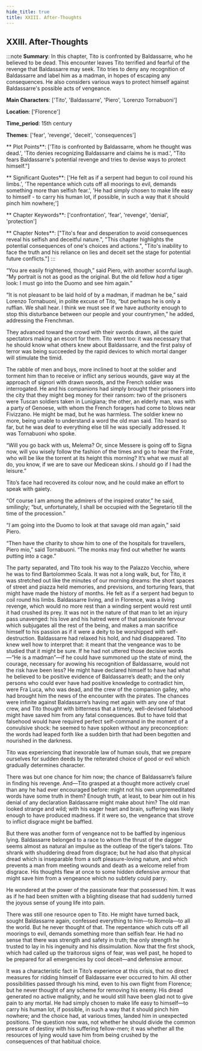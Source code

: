 ```yaml
---
hide_title: true
title: XXIII. After-Thoughts
---
```

## XXIII. After-Thoughts
:::note
**Summary**:
In this chapter, Tito is confronted by Baldassarre, who he believed to be dead. This encounter leaves Tito terrified and fearful of the revenge that Baldassarre may seek. Tito tries to deny any recognition of Baldassarre and label him as a madman, in hopes of escaping any consequences. He also considers various ways to protect himself against Baldassarre's possible acts of vengeance.

**Main Characters**:
['Tito', 'Baldassarre', 'Piero', 'Lorenzo Tornabuoni']

**Location**:
['Florence']

**Time_period**:
15th century

**Themes**:
['fear', 'revenge', 'deceit', 'consequences']

** Plot Points**:
['Tito is confronted by Baldassarre, whom he thought was dead.', 'Tito denies recognizing Baldassarre and claims he is mad.', "Tito fears Baldassarre's potential revenge and tries to devise ways to protect himself."]

** Significant Quotes**:
['He felt as if a serpent had begun to coil round his limbs.', 'The repentance which cuts off all moorings to evil, demands something more than selfish fear.', 'He had simply chosen to make life easy to himself - to carry his human lot, if possible, in such a way that it should pinch him nowhere;']

** Chapter Keywords**:
['confrontation', 'fear', 'revenge', 'denial', 'protection']

** Chapter Notes**:
["Tito's fear and desperation to avoid consequences reveal his selfish and deceitful nature.", "This chapter highlights the potential consequences of one's choices and actions.", "Tito's inability to face the truth and his reliance on lies and deceit set the stage for potential future conflicts."]
:::


“You are easily frightened, though,” said Piero, with another scornful laugh. “My portrait is not as good as the original. But the old fellow _had_ a tiger look: I must go into the Duomo and see him again.” 

“It is not pleasant to be laid hold of by a madman, if madman he be,” said Lorenzo Tornabuoni, in polite excuse of Tito, “but perhaps he is only a ruffian. We shall hear. I think we must see if we have authority enough to stop this disturbance between our people and your countrymen,” he added, addressing the Frenchman. 

They advanced toward the crowd with their swords drawn, all the quiet spectators making an escort for them. Tito went too: it was necessary that he should know what others knew about Baldassarre, and the first palsy of terror was being succeeded by the rapid devices to which mortal danger will stimulate the timid. 

The rabble of men and boys, more inclined to hoot at the soldier and torment him than to receive or inflict any serious wounds, gave way at the approach of signori with drawn swords, and the French soldier was interrogated. He and his companions had simply brought their prisoners into the city that they might beg money for their ransom: two of the prisoners were Tuscan soldiers taken in Lunigiana; the other, an elderly man, was with a party of Genoese, with whom the French foragers had come to blows near Fivizzano. He might be mad, but he was harmless. The soldier knew no more, being unable to understand a word the old man said. Tito heard so far, but he was deaf to everything else till he was specially addressed. It was Tornabuoni who spoke. 

“Will you go back with us, Melema? Or, since Messere is going off to Signa now, will you wisely follow the fashion of the times and go to hear the Frate, who will be like the torrent at its height this morning? It’s what we must all do, you know, if we are to save our Medicean skins. _I_ should go if I had the leisure.” 

Tito’s face had recovered its colour now, and he could make an effort to speak with gaiety. 

“Of course I am among the admirers of the inspired orator,” he said, smilingly; “but, unfortunately, I shall be occupied with the Segretario till the time of the procession.” 

“_I_ am going into the Duomo to look at that savage old man again,” said Piero. 

“Then have the charity to show him to one of the hospitals for travellers, Piero mio,” said Tornabuoni. “The monks may find out whether he wants putting into a cage.” 

The party separated, and Tito took his way to the Palazzo Vecchio, where he was to find Bartolommeo Scala. It was not a long walk, but, for Tito, it was stretched out like the minutes of our morning dreams: the short spaces of street and piazza held memories, and previsions, and torturing fears, that might have made the history of months. He felt as if a serpent had begun to coil round his limbs. Baldassarre living, and in Florence, was a living revenge, which would no more rest than a winding serpent would rest until it had crushed its prey. It was not in the nature of that man to let an injury pass unavenged: his love and his hatred were of that passionate fervour which subjugates all the rest of the being, and makes a man sacrifice himself to his passion as if it were a deity to be worshipped with self-destruction. Baldassarre had relaxed his hold, and had disappeared. Tito knew well how to interpret that: it meant that the vengeance was to be studied that it might be sure. If he had not uttered those decisive words—“He is a madman”—if he could have summoned up the state of mind, the courage, necessary for avowing his recognition of Baldassarre, would not the risk have been less? He might have declared himself to have had what he believed to be positive evidence of Baldassarre’s death; and the only persons who could ever have had positive knowledge to contradict him, were Fra Luca, who was dead, and the crew of the companion galley, who had brought him the news of the encounter with the pirates. The chances were infinite against Baldassarre’s having met again with any one of that crew, and Tito thought with bitterness that a timely, well-devised falsehood might have saved him from any fatal consequences. But to have told that falsehood would have required perfect self-command in the moment of a convulsive shock: he seemed to have spoken without any preconception: the words had leaped forth like a sudden birth that had been begotten and nourished in the darkness. 

Tito was experiencing that inexorable law of human souls, that we prepare ourselves for sudden deeds by the reiterated choice of good or evil which gradually determines character. 

There was but one chance for him now; the chance of Baldassarre’s failure in finding his revenge. And—Tito grasped at a thought more actively cruel than any he had ever encouraged before: might not his own unpremeditated words have some truth in them? Enough truth, at least, to bear him out in his denial of any declaration Baldassarre might make about him? The old man looked strange and wild; with his eager heart and brain, suffering was likely enough to have produced madness. If it were so, the vengeance that strove to inflict disgrace might be baffled. 

But there was another form of vengeance not to be baffled by ingenious lying. Baldassarre belonged to a race to whom the thrust of the dagger seems almost as natural an impulse as the outleap of the tiger’s talons. Tito shrank with shuddering dread from disgrace; but he had also that physical dread which is inseparable from a soft pleasure-loving nature, and which prevents a man from meeting wounds and death as a welcome relief from disgrace. His thoughts flew at once to some hidden defensive armour that might save him from a vengeance which no subtlety could parry. 

He wondered at the power of the passionate fear that possessed him. It was as if he had been smitten with a blighting disease that had suddenly turned the joyous sense of young life into pain. 

There was still one resource open to Tito. He might have turned back, sought Baldassarre again, confessed everything to him—to Romola—to all the world. But he never thought of that. The repentance which cuts off all moorings to evil, demands something more than selfish fear. He had no sense that there was strength and safety in truth; the only strength he trusted to lay in his ingenuity and his dissimulation. Now that the first shock, which had called up the traitorous signs of fear, was well past, he hoped to be prepared for all emergencies by cool deceit—and defensive armour. 

It was a characteristic fact in Tito’s experience at this crisis, that no direct measures for ridding himself of Baldassarre ever occurred to him. All other possibilities passed through his mind, even to his own flight from Florence; but he never thought of any scheme for removing his enemy. His dread generated no active malignity, and he would still have been glad not to give pain to any mortal. He had simply chosen to make life easy to himself—to carry his human lot, if possible, in such a way that it should pinch him nowhere; and the choice had, at various times, landed him in unexpected positions. The question now was, not whether he should divide the common pressure of destiny with his suffering fellow-men; it was whether all the resources of lying would save him from being crushed by the consequences of that habitual choice. 

